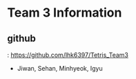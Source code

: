 # Team 3 Information

## github

: https://github.com/lhk6397/Tetris_Team3

- Jiwan, Sehan, Minhyeok, Igyu
